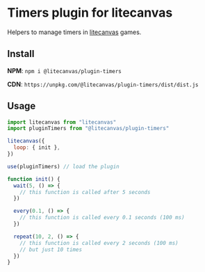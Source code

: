 # Timers plugin for litecanvas

Helpers to manage timers in [litecanvas](https://github.com/litecanvas/engine) games.

## Install

**NPM**: `npm i @litecanvas/plugin-timers`

**CDN**: `https://unpkg.com/@litecanvas/plugin-timers/dist/dist.js`

## Usage

```js
import litecanvas from "litecanvas"
import pluginTimers from "@litecanvas/plugin-timers"

litecanvas({
  loop: { init },
})

use(pluginTimers) // load the plugin

function init() {
  wait(5, () => {
    // this function is called after 5 seconds
  })

  every(0.1, () => {
    // this function is called every 0.1 seconds (100 ms)
  })

  repeat(10, 2, () => {
    // this function is called every 2 seconds (100 ms)
    // but just 10 times
  })
}
```
